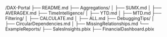/DAX-Portal
  ├── README.md
  ├── Aggregations/
  │    ├── SUMX.md
  │    ├── AVERAGEX.md
  ├── TimeIntelligence/
  │    ├── YTD.md
  │    ├── MTD.md
  ├── Filtering/
  │    ├── CALCULATE.md
  │    ├── ALL.md
  ├── DebuggingTips/
  │    ├── CircularDependencies.md
  │    ├── MissingRelationships.md
  └── ExampleReports/
       ├── SalesInsights.pbix
       ├── FinancialDashboard.pbix
